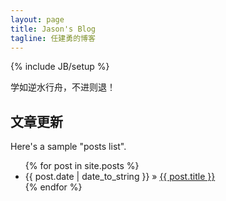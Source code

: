 ```yaml
---
layout: page
title: Jason's Blog
tagline: 任建勇的博客
---
```

{% include JB/setup %}

学如逆水行舟，不进则退！

## 文章更新


Here's a sample "posts list".

<ul class="posts">
  {% for post in site.posts %}
    <li><span>{{ post.date | date_to_string }}</span> &raquo; <a href="{{ BASE_PATH }}{{ post.url }}">{{ post.title }}</a></li>
  {% endfor %}
</ul>
